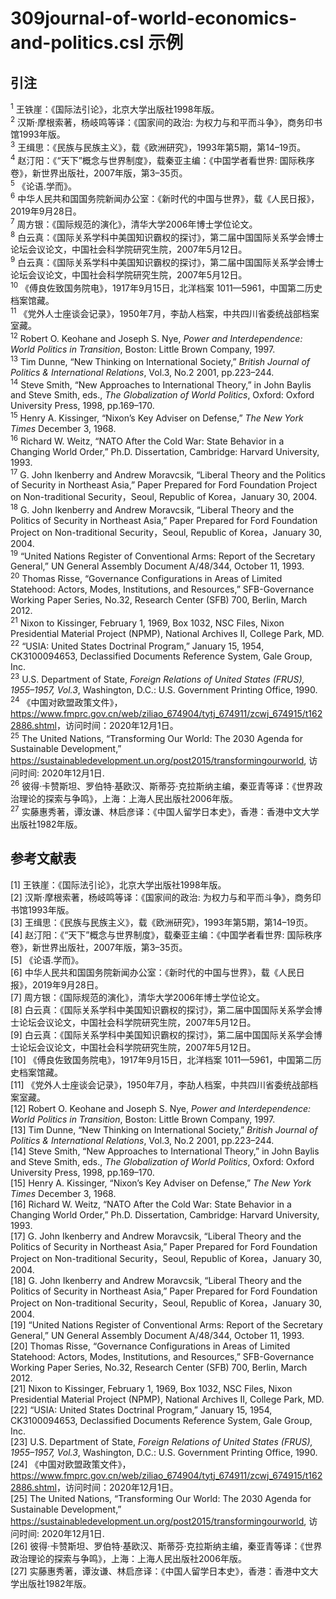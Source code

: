 # 309journal-of-world-economics-and-politics.csl 示例

<!-- 此文件由脚本自动生成，请勿手动修改！ -->

## 引注

<sup>1</sup> 王铁崖：《国际法引论》，北京大学出版社1998年版。<br>
<sup>2</sup> 汉斯·摩根索著，杨岐鸣等译：《国家间的政治: 为权力与和平而斗争》，商务印书馆1993年版。<br>
<sup>3</sup> 王缉思：《民族与民族主义》，载《欧洲研究》，1993年第5期，第14–19页。<br>
<sup>4</sup> 赵汀阳：《“天下”概念与世界制度》，载秦亚主编：《中国学者看世界: 国际秩序卷》，新世界出版社，2007年版，第3–35页。<br>
<sup>5</sup> 《论语.学而》。<br>
<sup>6</sup> 中华人民共和国国务院新闻办公室：《新时代的中国与世界》，载《人民日报》，2019年9月28日。<br>
<sup>7</sup> 周方银：《国际规范的演化》，清华大学2006年博士学位论文。<br>
<sup>8</sup> 白云真：《国际关系学科中美国知识霸权的探讨》，第二届中国国际关系学会博士论坛会议论文，中国社会科学院研究生院，2007年5月12日。<br>
<sup>9</sup> 白云真：《国际关系学科中美国知识霸权的探讨》，第二届中国国际关系学会博士论坛会议论文，中国社会科学院研究生院，2007年5月12日。<br>
<sup>10</sup> 《傅良佐致国务院电》，1917年9月15日，北洋档案 1011—5961，中国第二历史档案馆藏。<br>
<sup>11</sup> 《党外人士座谈会记录》，1950年7月，李劼人档案，中共四川省委统战部档案室藏。<br>
<sup>12</sup> Robert O. Keohane and Joseph S. Nye, <i>Power and Interdependence: World Politics in Transition</i>, Boston: Little Brown Company, 1997.<br>
<sup>13</sup> Tim Dunne, “New Thinking on International Society,” <i>British Journal of Politics &#38; International Relations</i>, Vol.3, No.2 2001, pp.223–244.<br>
<sup>14</sup> Steve Smith, “New Approaches to International Theory,” in John Baylis and Steve Smith, eds., <i>The Globalization of World Politics</i>, Oxford: Oxford University Press, 1998, pp.169–170.<br>
<sup>15</sup> Henry A. Kissinger, “Nixon’s Key Adviser on Defense,” <i>The New York Times</i> December 3, 1968.<br>
<sup>16</sup> Richard W. Weitz, “NATO After the Cold War: State Behavior in a Changing World Order,” Ph.D. Dissertation, Cambridge: Harvard University, 1993.<br>
<sup>17</sup> G. John Ikenberry and Andrew Moravcsik, “Liberal Theory and the Politics of Security in Northeast Asia,” Paper Prepared for Ford Foundation Project on Non-traditional Security，Seoul, Republic of Korea，January 30, 2004.<br>
<sup>18</sup> G. John Ikenberry and Andrew Moravcsik, “Liberal Theory and the Politics of Security in Northeast Asia,” Paper Prepared for Ford Foundation Project on Non-traditional Security，Seoul, Republic of Korea，January 30, 2004.<br>
<sup>19</sup> “United Nations Register of Conventional Arms: Report of the Secretary General,” UN General Assembly Document A/48/344, October 11, 1993.<br>
<sup>20</sup> Thomas Risse, “Governance Configurations in Areas of Limited Statehood: Actors, Modes, Institutions, and Resources,” SFB-Governance Working Paper Series, No.32, Research Center (SFB) 700, Berlin, March 2012.<br>
<sup>21</sup> Nixon to Kissinger, February 1, 1969, Box 1032, NSC Files, Nixon Presidential Material Project (NPMP), National Archives II, College Park, MD.<br>
<sup>22</sup> “USIA: United States Doctrinal Program,” January 15, 1954, CK3100094653, Declassified Documents Reference System, Gale Group, Inc.<br>
<sup>23</sup> U.S. Department of State, <i>Foreign Relations of United States (FRUS), 1955–1957, Vol.3</i>, Washington, D.C.: U.S. Government Printing Office, 1990.<br>
<sup>24</sup> 《中国对欧盟政策文件》，<a href="https://www.fmprc.gov.cn/web/ziliao_674904/tytj_674911/zcwj_674915/t1622886.shtml">https://www.fmprc.gov.cn/web/ziliao_674904/tytj_674911/zcwj_674915/t1622886.shtml</a>，访问时间：2020年12月1日。<br>
<sup>25</sup> The United Nations, “Transforming Our World: The 2030 Agenda for Sustainable Development,” <a href="https://sustainabledevelopment.un.org/post2015/transformingourworld">https://sustainabledevelopment.un.org/post2015/transformingourworld</a>, 访问时间: 2020年12月1日.<br>
<sup>26</sup> 彼得·卡赞斯坦、罗伯特·基欧汉、斯蒂芬·克拉斯纳主编，秦亚青等译：《世界政治理论的探索与争鸣》，上海：上海人民出版社2006年版。<br>
<sup>27</sup> 实藤惠秀著，谭汝谦、林启彦译：《中国人留学日本史》，香港：香港中文大学出版社1982年版。<br>

## 参考文献表

<div class="csl-bib-body second-field-align-flush">
  <div class="csl-entry">[1]	王铁崖：《国际法引论》，北京大学出版社1998年版。</div>
  <div class="csl-entry">[2]	汉斯·摩根索著，杨岐鸣等译：《国家间的政治: 为权力与和平而斗争》，商务印书馆1993年版。</div>
  <div class="csl-entry">[3]	王缉思：《民族与民族主义》，载《欧洲研究》，1993年第5期，第14–19页。</div>
  <div class="csl-entry">[4]	赵汀阳：《“天下”概念与世界制度》，载秦亚主编：《中国学者看世界: 国际秩序卷》，新世界出版社，2007年版，第3–35页。</div>
  <div class="csl-entry">[5]	《论语.学而》。</div>
  <div class="csl-entry">[6]	中华人民共和国国务院新闻办公室：《新时代的中国与世界》，载《人民日报》，2019年9月28日。</div>
  <div class="csl-entry">[7]	周方银：《国际规范的演化》，清华大学2006年博士学位论文。</div>
  <div class="csl-entry">[8]	白云真：《国际关系学科中美国知识霸权的探讨》，第二届中国国际关系学会博士论坛会议论文，中国社会科学院研究生院，2007年5月12日。</div>
  <div class="csl-entry">[9]	白云真：《国际关系学科中美国知识霸权的探讨》，第二届中国国际关系学会博士论坛会议论文，中国社会科学院研究生院，2007年5月12日。</div>
  <div class="csl-entry">[10]	《傅良佐致国务院电》，1917年9月15日，北洋档案 1011—5961，中国第二历史档案馆藏。</div>
  <div class="csl-entry">[11]	《党外人士座谈会记录》，1950年7月，李劼人档案，中共四川省委统战部档案室藏。</div>
  <div class="csl-entry">[12]	Robert O. Keohane and Joseph S. Nye, <i>Power and Interdependence: World Politics in Transition</i>, Boston: Little Brown Company, 1997.</div>
  <div class="csl-entry">[13]	Tim Dunne, “New Thinking on International Society,” <i>British Journal of Politics &#38; International Relations</i>, Vol.3, No.2 2001, pp.223–244.</div>
  <div class="csl-entry">[14]	Steve Smith, “New Approaches to International Theory,” in John Baylis and Steve Smith, eds., <i>The Globalization of World Politics</i>, Oxford: Oxford University Press, 1998, pp.169–170.</div>
  <div class="csl-entry">[15]	Henry A. Kissinger, “Nixon’s Key Adviser on Defense,” <i>The New York Times</i> December 3, 1968.</div>
  <div class="csl-entry">[16]	Richard W. Weitz, “NATO After the Cold War: State Behavior in a Changing World Order,” Ph.D. Dissertation, Cambridge: Harvard University, 1993.</div>
  <div class="csl-entry">[17]	G. John Ikenberry and Andrew Moravcsik, “Liberal Theory and the Politics of Security in Northeast Asia,” Paper Prepared for Ford Foundation Project on Non-traditional Security，Seoul, Republic of Korea，January 30, 2004.</div>
  <div class="csl-entry">[18]	G. John Ikenberry and Andrew Moravcsik, “Liberal Theory and the Politics of Security in Northeast Asia,” Paper Prepared for Ford Foundation Project on Non-traditional Security，Seoul, Republic of Korea，January 30, 2004.</div>
  <div class="csl-entry">[19]	“United Nations Register of Conventional Arms: Report of the Secretary General,” UN General Assembly Document A/48/344, October 11, 1993.</div>
  <div class="csl-entry">[20]	Thomas Risse, “Governance Configurations in Areas of Limited Statehood: Actors, Modes, Institutions, and Resources,” SFB-Governance Working Paper Series, No.32, Research Center (SFB) 700, Berlin, March 2012.</div>
  <div class="csl-entry">[21]	Nixon to Kissinger, February 1, 1969, Box 1032, NSC Files, Nixon Presidential Material Project (NPMP), National Archives II, College Park, MD.</div>
  <div class="csl-entry">[22]	“USIA: United States Doctrinal Program,” January 15, 1954, CK3100094653, Declassified Documents Reference System, Gale Group, Inc.</div>
  <div class="csl-entry">[23]	U.S. Department of State, <i>Foreign Relations of United States (FRUS), 1955–1957, Vol.3</i>, Washington, D.C.: U.S. Government Printing Office, 1990.</div>
  <div class="csl-entry">[24]	《中国对欧盟政策文件》，<a href="https://www.fmprc.gov.cn/web/ziliao_674904/tytj_674911/zcwj_674915/t1622886.shtml">https://www.fmprc.gov.cn/web/ziliao_674904/tytj_674911/zcwj_674915/t1622886.shtml</a>，访问时间：2020年12月1日。</div>
  <div class="csl-entry">[25]	The United Nations, “Transforming Our World: The 2030 Agenda for Sustainable Development,” <a href="https://sustainabledevelopment.un.org/post2015/transformingourworld">https://sustainabledevelopment.un.org/post2015/transformingourworld</a>, 访问时间: 2020年12月1日.</div>
  <div class="csl-entry">[26]	彼得·卡赞斯坦、罗伯特·基欧汉、斯蒂芬·克拉斯纳主编，秦亚青等译：《世界政治理论的探索与争鸣》，上海：上海人民出版社2006年版。</div>
  <div class="csl-entry">[27]	实藤惠秀著，谭汝谦、林启彦译：《中国人留学日本史》，香港：香港中文大学出版社1982年版。</div>
</div>
